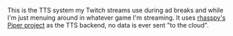 This is the TTS system my Twitch streams use during ad breaks and while I'm just menuing around in whatever game I'm streaming. It uses [rhasspy's Piper project](https://github.com/rhasspy/piper) as the TTS backend, no data is ever sent "to the cloud".